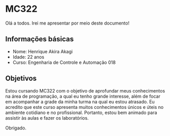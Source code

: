 # MC322

Olá a todos. Irei me apresentar por meio deste documento!

## Informações básicas

* Nome: Henrique Akira Akagi
* Idade: 22 anos
* Curso: Engenharia de Controle e Automação 018

## Objetivos

Estou cursando MC322 com o objetivo de aprofundar meus conhecimentos na área de programação, a qual eu tenho grande interesse, além de focar em acompanhar a grade da minha turma na qual eu estou atrasado. Eu acredito que este curso apresenta muitos conhecimentos únicos e úteis no ambiente cotidiano e no profissional. Portanto, estou bem animado para assistir às aulas e fazer os laboratórios.


Obrigado.
